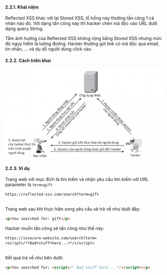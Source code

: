 #### 2.2.1. Khái niệm
Reflected XSS khác với lại Stored XSS, lỗ hổng này thường tấn công 1 cá nhân nào đó. Với dạng tấn công này thì hacker chèn mã độc vào URL dưới dạng query String.

Tầm ảnh hưởng của Reflected XSS không rộng bằng Stored XSS nhưng mức độ nguy hiểm là tương đương. Hacker thường gửi link có mã độc qua email, tin nhắn, ... và dụ dỗ người dùng click vào.

#### 2.2.2. Cách triển khai

![Reflected XSS](./img/reflected_xss.jpg)


#### 2.2.3. Ví dụ

Trang web với mục đích là tìm kiếm và nhận yêu cầu tìm kiếm với URL parameter là `term=gift`
```
https://reflected-xss.com/search?term=gift
```

<br>
Trang web sau khi thực hiện xong yêu cầu sẽ trả về như dưới đây:

```html
<p>You searched for: gift</p>
```

Hacker muốn tấn công sẽ tấn công như thế này:
```
https://insecure-website.com/search?term=<script>/*+Bad+stuff+here...+*/</script>
```

<br>
Kết quả trả về như bên dưới:

```html
<p>You searched for: <script>/* Bad stuff here... */</script></p>
```

